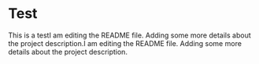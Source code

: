 # Test
This is a testI am editing the README file. Adding some more details about the project description.I am editing the README file. Adding some more details about the project description.

